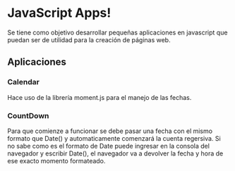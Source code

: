 # JavaScript Apps!

Se tiene como objetivo desarrollar pequeñas aplicaciones en javascript que puedan ser de utilidad para la creación de páginas web. 

## Aplicaciones 

### Calendar
Hace uso de la librería moment.js para el manejo de las fechas.

### CountDown
Para que comienze a funcionar se debe pasar una fecha con el mismo formato que Date() y automaticamente comenzará la cuenta regersiva.
Si no sabe como es el formato de Date puede ingresar en la consola del navegador y escribir Date(), el navegador va a  devolver la fecha y hora de ese exacto momento formateado.
